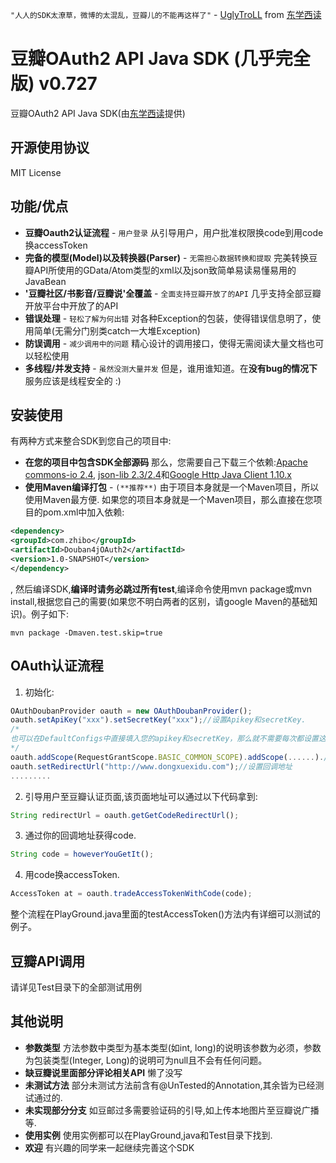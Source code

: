 `
"人人的SDK太潦草，微博的太混乱，豆瓣儿的不能再这样了"
` - [UglyTroLL](http://www.douban.com/people/uglytroll/) from [东学西读](http://www.dongxuexidu.com)

豆瓣OAuth2 API Java SDK (几乎完全版) v0.727
======================================

豆瓣OAuth2 API Java SDK(由[东学西读](http://www.dongxuexidu.com)提供)

开源使用协议
---
MIT License

功能/优点
---
+ **豆瓣Oauth2认证流程** - `用户登录`
从引导用户，用户批准权限换code到用code换accessToken
+ **完备的模型(Model)以及转换器(Parser)** - `无需担心数据转换和提取`
完美转换豆瓣API所使用的GData/Atom类型的xml以及json致简单易读易懂易用的JavaBean
+ **'豆瓣社区/书影音/豆瓣说'全覆盖** - `全面支持豆瓣开放了的API`
几乎支持全部豆瓣开放平台中开放了的API
+ **错误处理** - `轻松了解为何出错`
对各种Exception的包装，使得错误信息明了，使用简单(无需分门别类catch一大堆Exception)
+ **防误调用** - `减少调用中的问题`
精心设计的调用接口，使得无需阅读大量文档也可以轻松使用
+ **多线程/并发支持** - `虽然没测大量并发`
但是，谁用谁知道。在**没有bug的情况下**服务应该是线程安全的 :)

安装使用
---
有两种方式来整合SDK到您自己的项目中:

* **在您的项目中包含SDK全部源码**
那么，您需要自己下载三个依赖:[Apache commons-io 2.4](http://commons.apache.org/io/), [json-lib 2.3/2.4](http://sourceforge.net/projects/json-lib/files/)和[Google Http Java Client 1.10.x](http://code.google.com/p/google-http-java-client/)
* **使用Maven编译打包** - `(**推荐**)`
由于项目本身就是一个Maven项目，所以使用Maven最方便.
如果您的项目本身就是一个Maven项目，那么直接在您项目的pom.xml中加入依赖:
```xml
<dependency>
<groupId>com.zhibo</groupId>
<artifactId>Douban4jOAuth2</artifactId>
<version>1.0-SNAPSHOT</version>
</dependency>
```
, 然后编译SDK,**编译时请务必跳过所有test**,编译命令使用mvn package或mvn install,根据您自己的需要(如果您不明白两者的区别，请google Maven的基础知识)。例子如下:
```
mvn package -Dmaven.test.skip=true
```

OAuth认证流程
---
1. 初始化:
```js
OAuthDoubanProvider oauth = new OAuthDoubanProvider();
oauth.setApiKey("xxx").setSecretKey("xxx");//设置Apikey和secretKey.
/*
也可以在DefaultConfigs中直接填入您的apikey和secretKey，那么就不需要每次都设置这两个值.
*/
oauth.addScope(RequestGrantScope.BASIC_COMMON_SCOPE).addScope(......).//设置权限范围
oauth.setRedirectUrl("http://www.dongxuexidu.com");//设置回调地址
.........
```

2. 引导用户至豆瓣认证页面,该页面地址可以通过以下代码拿到:
```js
String redirectUrl = oauth.getGetCodeRedirectUrl();
```

3. 通过你的回调地址获得code.
```js
String code = howeverYouGetIt();
```

4. 用code换accessToken.
```js
AccessToken at = oauth.tradeAccessTokenWithCode(code);
```

整个流程在PlayGround.java里面的testAccessToken()方法内有详细可以测试的例子。

豆瓣API调用
---
请详见Test目录下的全部测试用例

其他说明
---
* **参数类型** 方法参数中类型为基本类型(如int, long)的说明该参数为必须，参数为包装类型(Integer, Long)的说明可为null且不会有任何问题。
* **缺豆瓣说里面部分评论相关API** 懒了没写
* **未测试方法** 部分未测试方法前含有@UnTested的Annotation,其余皆为已经测试通过的.
* **未实现部分分支** 如豆邮过多需要验证码的引导,如上传本地图片至豆瓣说广播等.
* **使用实例** 使用实例都可以在PlayGround,java和Test目录下找到.
* **欢迎** 有兴趣的同学来一起继续完善这个SDK
